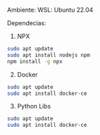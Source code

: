 
Ambiente:
WSL: Ubuntu 22.04

Dependecias:
1. NPX
```bash
sudo apt update
sudo apt install nodejs npm
npm install -g npx
```

2. Docker  
```bash
sudo apt update
sudo apt install docker-ce
```

3. Python Libs  
```bash
sudo apt update
sudo apt install docker-ce
```